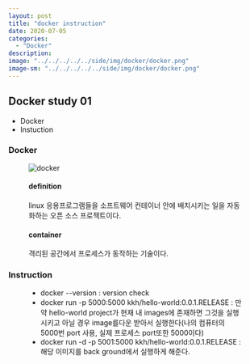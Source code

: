 ```yaml
---
layout: post
title: "docker instruction"
date: 2020-07-05
categories:
  - "Docker"
description:
image: "../../../../../side/img/docker/docker.png"
image-sm: "../../../../../side/img/docker/docker.png"
---
```

<h2>Docker study 01</h2>

<ul>
  <li>Docker</li>
  <li>Instuction</li>
</ul>

<h3>Docker</h3>
<figure>
  <img src="../../../../../side/img/docker/docker.png" alt="docker"/>
  <h4>definition</h4>
  <p>
  	linux 응용프로그램들을 소프트웨어 컨테이너 안에 배치시키는 일을 자동화하는 오픈 소스 프로젝트이다.
  </p>
  <h4>container</h4>
  <p>
  	격리된 공간에서 프로세스가 동작하는 기술이다.
  </p>
</figure>

<h3>Instruction</h3>

<figure>
	<ul>
		<li>docker --version : version check</li>
		<li>docker run -p 5000:5000 kkh/hello-world:0.0.1.RELEASE : 만약 hello-world project가 현재 내 images에 존재하면 그것을 실행시키고 아닐 경우 image를다운 받아서 실행한다(나의 컴퓨터의 5000번 port 사용, 실제 프로세스 port또한 5000이다)</li>
		<li>docker run -d -p 5001:5000 kkh/hello-world:0.0.1.RELEASE : 해당 이미지를 back ground에서 실행하게 해준다.</li>
	</ul>
</figure>
